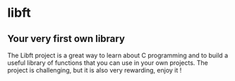 # libft
## Your very first own library

The Libft project is a great way to learn about C programming and to build a useful library of functions that you can use in your own projects. 
The project is challenging, but it is also very rewarding, enjoy it !
